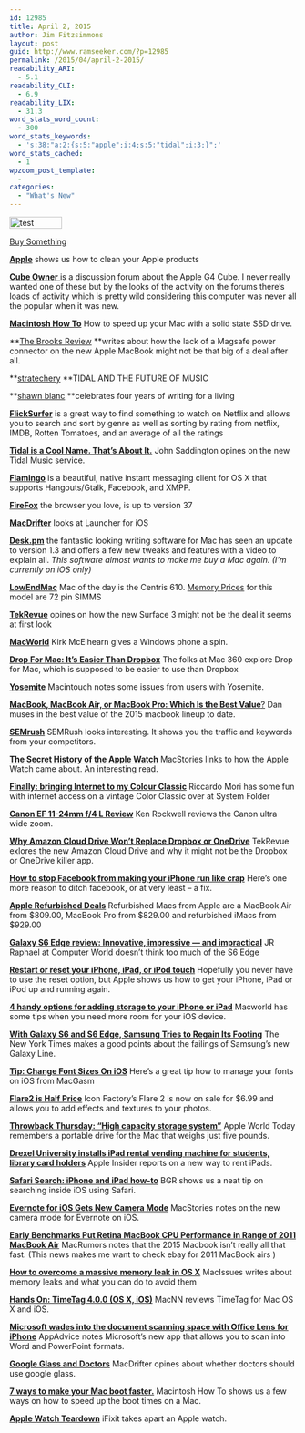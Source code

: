 ```yaml
---
id: 12985
title: April 2, 2015
author: Jim Fitzsimmons
layout: post
guid: http://www.ramseeker.com/?p=12985
permalink: /2015/04/april-2-2015/
readability_ARI:
  - 5.1
readability_CLI:
  - 6.9
readability_LIX:
  - 31.3
word_stats_word_count:
  - 300
word_stats_keywords:
  - 's:38:"a:2:{s:5:"apple";i:4;s:5:"tidal";i:3;}";'
word_stats_cached:
  - 1
wpzoom_post_template:
  - 
categories:
  - "What's New"
---
```

<div id="attachment_12557" style="width: 102px" class="wp-caption alignleft">
  <a href="http://www.amazon.com/?_encoding=UTF8&tag=ramseeker-20&linkCode=ur2&camp=1789&creative=390957"><img class="wp-image-12557 size-full" src="http://www.ramseeker.com/wp-content/uploads/2014/10/Screenshot-2014-10-31-at-4.10.01-PM.png" alt="test caption" width="92" height="21" /></a>
  
  <p class="wp-caption-text">
    <a href="http://www.amazon.com/?_encoding=UTF8&tag=ramseeker-20&linkCode=ur2&camp=1789&creative=390957">Buy Something</a>
  </p>
</div>

**[Apple][1]** shows us how to clean your Apple products

[**Cube Owner** ][2] is a discussion forum about the Apple G4 Cube. I never really wanted one of these but by the looks of the activity on the forums there&#8217;s loads of activity which is pretty wild considering this computer was never all the popular when it was new.

**[Macintosh How To][3]** How to speed up your Mac with a solid state SSD drive.

**[The Brooks Review][4] **writes about how the lack of a Magsafe power connector on the new Apple MacBook might not be that big of a deal after all.

**[stratechery][5] **TIDAL AND THE FUTURE OF MUSIC

**[shawn blanc][6] **celebrates four years of writing for a living

[**FlickSurfer**][7] is a great way to find something to watch on Netflix and allows you to search and sort by genre as well as sorting by rating from netflix, IMDB, Rotten Tomatoes, and an average of all the ratings

[**Tidal is a Cool Name. That’s About It.**][8] John Saddington opines on the new Tidal Music service.

[**Flamingo**][9] is a beautiful, native instant messaging client for OS X that supports Hangouts/Gtalk, Facebook, and XMPP.

[**FireFox**][10] the browser you love, is up to version 37

[**MacDrifter**][11] looks at Launcher for iOS

[**Desk.pm**][12] the fantastic looking writing software for Mac has seen an update to version 1.3 and offers a few new tweaks and features with a video to explain all. *This software almost wants to make me buy a Mac again. (I&#8217;m currently on iOS only)*

[**LowEndMac**][13] Mac of the day is the Centris 610. [Memory Prices][14] for this model are 72 pin SIMMS

[**TekRevue**][15] opines on how the new Surface 3 might not be the deal it seems at first look

[**MacWorld**][16] Kirk McElhearn gives a Windows phone a spin.

[**Drop For Mac: It’s Easier Than Dropbox**][17] The folks at Mac 360 explore Drop for Mac, which is supposed to be easier to use than Dropbox

[**Yosemite**][18] Macintouch notes some issues from users with Yosemite.

[**MacBook, MacBook Air, or MacBook Pro: Which Is the Best Value**?][19] Dan muses in the best value of the 2015 macbook lineup to date.

[**SEMrush**][20] SEMRush looks interesting. It shows you the traffic and keywords from your competitors.

[**The Secret History of the Apple Watch**][21] MacStories links to how the Apple Watch came about. An interesting read.

[**Finally: bringing Internet to my Colour Classic**][22] Riccardo Mori has some fun with internet access on a vintage Color Classic over at System Folder

[**Canon EF 11-24mm f/4 L Review**][23] Ken Rockwell reviews the Canon ultra wide zoom.

[**Why Amazon Cloud Drive Won’t Replace Dropbox or OneDrive**][24] TekRevue exlores the new Amazon Cloud Drive and why it might not be the Dropbox or OneDrive killer app.

[**How to stop Facebook from making your iPhone run like crap**][25] Here&#8217;s one more reason to ditch facebook, or at very least &#8211; a fix.

**[Apple Refurbished Deals][26]** Refurbished Macs from Apple are a MacBook Air from $809.00, MacBook Pro from $829.00 and refurbished iMacs from $929.00

[**Galaxy S6 Edge review: Innovative, impressive &#8212; and impractical**][27] JR Raphael at Computer World doesn&#8217;t think too much of the S6 Edge

[**Restart or reset your iPhone, iPad, or iPod touch**][28] Hopefully you never have to use the reset option, but Apple shows us how to get your iPhone, iPad or iPod up and running again.

[**4 handy options for adding storage to your iPhone or iPad**][29] Macworld has some tips when you need more room for your iOS device.

[**With Galaxy S6 and S6 Edge, Samsung Tries to Regain Its Footing**][30] The New York Times makes a good points about the failings of Samsung&#8217;s new Galaxy Line.

**[Tip: Change Font Sizes On iOS][31]** Here&#8217;s a great tip how to manage your fonts on iOS from MacGasm

[**Flare2 is Half Price**][32] Icon Factory&#8217;s Flare 2 is now on sale for $6.99 and allows you to add effects and textures to your photos.

[**Throwback Thursday: &#8220;High capacity storage system&#8221;**][33] Apple World Today remembers a portable drive for the Mac that weighs just five pounds.

[**Drexel University installs iPad rental vending machine for students, library card holders**][34] Apple Insider reports on a new way to rent iPads.

[**Safari Search: iPhone and iPad how-to**][35] BGR shows us a neat tip on searching inside iOS using Safari.

[**Evernote for iOS Gets New Camera Mode**][36] MacStories notes on the new camera mode for Evernote on iOS.

[**Early Benchmarks Put Retina MacBook CPU Performance in Range of 2011 MacBook Air**][37] MacRumors notes that the 2015 Macbook isn&#8217;t really all that fast. (This news makes me want to check ebay for 2011 MacBook airs )

[**How to overcome a massive memory leak in OS X**][38] MacIssues writes about memory leaks and what you can do to avoid them

[**Hands On: TimeTag 4.0.0 (OS X, iOS)**][39] MacNN reviews TimeTag for Mac OS X and iOS.

[**Microsoft wades into the document scanning space with Office Lens for iPhone**][40] AppAdvice notes Microsoft&#8217;s new app that allows you to scan into Word and PowerPoint formats.

[**Google Glass and Doctors**][41] MacDrifter opines about whether doctors should use google glass.

[**7 ways to make your Mac boot faster.**][42] Macintosh How To shows us a few ways on how to speed up the boot times on a Mac.

[**Apple Watch Teardown**][43] iFixit takes apart an Apple watch.

 [1]: https://support.apple.com/en-us/HT204172
 [2]: http://www.cubeowner.com
 [3]: http://macintoshhowto.com/hardware/how-to-speed-up-your-mac-with-a-ssd-drive.html
 [4]: https://brooksreview.net/2015/03/the-lack-of-magsafe/
 [5]: http://stratechery.com/2015/tidal-future-music/
 [6]: http://shawnblanc.net/2015/04/four-years/
 [7]: http://flicksurfer.com/#/0
 [8]: http://john.do/tidal-name/
 [9]: http://www.macupdate.com/app/mac/49590/flamingo
 [10]: https://www.mozilla.org/en-US/firefox/new/
 [11]: http://www.macdrifter.com/2015/03/launcher-for-ios.html
 [12]: http://blog.desk.pm/vid-v13/
 [13]: http://lowendmac.com/1993/centris-610/
 [14]: http://www.ramseeker.com/72-pin-simm-memory-upgrade-prices/
 [15]: http://www.tekrevue.com/true-cost-surface-3/
 [16]: http://www.macworld.com/article/2905318/an-iphone-users-surprisingly-positive-experience-with-windows-phone.html
 [17]: http://mac360.com/2015/04/drop-for-mac-its-easier-than-dropbox/
 [18]: http://www.macintouch.com/readerreports/yosemite/index.html#d02apr2015
 [19]: http://lowendmac.com/2015/macbook-macbook-air-or-macbook-pro-which-is-the-best-value/
 [20]: http://www.semrush.com
 [21]: http://www.macstories.net/linked/the-secret-history-of-the-apple-watch/
 [22]: https://systemfolder.wordpress.com/2015/03/08/cc-www/
 [23]: http://www.kenrockwell.com/canon/lenses/11-24mm.htm
 [24]: http://www.tekrevue.com/amazon-cloud-drive-ed/
 [25]: http://www.imore.com/how-stop-facebook-making-your-iphone-run-crap
 [26]: http://store.apple.com/us/browse/home/specialdeals/mac
 [27]: http://www.computerworld.com/article/2905114/galaxy-s6-edge-review-innovative-impressive-and-impractical.html
 [28]: https://support.apple.com/en-us/HT201559
 [29]: http://www.macworld.com/article/2904073/4-handy-options-for-adding-storage-to-your-iphone-or-ipad.html#tk.rss_all
 [30]: http://www.nytimes.com/2015/04/02/technology/personaltech/with-galaxy-s6-and-s6-edge-samsung-tries-to-regain-its-footing.html?_r=1
 [31]: http://www.macgasm.net/2015/04/01/tip-change-font-sizes-on-ios/
 [32]: https://itunes.apple.com/us/app/flare-2/id924691732?mt=12&ign-mpt=uo=4
 [33]: http://www.appleworld.today/blog/2015/4/2/throwback-thursday-high-capacity-storage-system
 [34]: http://appleinsider.com/articles/15/04/02/drexel-university-installs-ipad-rental-vending-machine-for-students-library-card-holders
 [35]: http://bgr.com/2015/04/02/safari-search-iphone-ipad/
 [36]: http://macstories.net/linked/evernote-for-iOS-gets-new-camera-mode/
 [37]: http://www.macrumors.com/2015/04/01/retina-macbook-benchmark-performance/
 [38]: http://www.macissues.com/2015/04/02/how-to-overcome-a-massive-memory-leak-in-os-x/
 [39]: http://www.macnn.com/articles/15/04/02/simple.sturdy.app.for.tracking.your.work.time/
 [40]: http://beta.appadvice.com/appnn/2015/04/microsoft-wades-into-the-document-scanning-space-with-office-lens-for-iphone
 [41]: http://www.macdrifter.com/2015/04/google-glass-and-doctors-link.html
 [42]: http://macintoshhowto.com/osx/7-ways-make-mac-boot-faster.html
 [43]: https://www.ifixit.com/Teardown/Apple+Watch+Teardown/38659